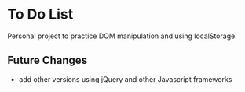 # To Do List

Personal project to practice DOM manipulation and using localStorage.

## Future Changes
- add other versions using jQuery and other Javascript frameworks
